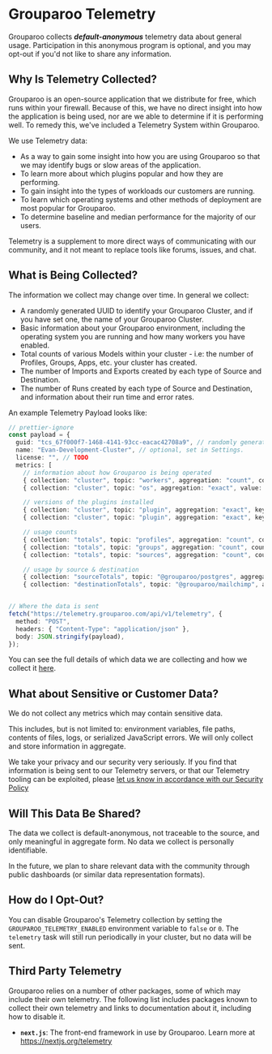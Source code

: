 # Grouparoo Telemetry

Grouparoo collects _**default-anonymous**_ telemetry data about general usage. Participation in this anonymous program is optional, and you may opt-out if you'd not like to share any information.

## Why Is Telemetry Collected?

Grouparoo is an open-source application that we distribute for free, which runs within your firewall. Because of this, we have no direct insight into how the application is being used, nor are we able to determine if it is performing well. To remedy this, we've included a Telemetry System within Grouparoo.

We use Telemetry data:

- As a way to gain some insight into how you are using Grouparoo so that we may identify bugs or slow areas of the application.
- To learn more about which plugins popular and how they are performing.
- To gain insight into the types of workloads our customers are running.
- To learn which operating systems and other methods of deployment are most popular for Grouparoo.
- To determine baseline and median performance for the majority of our users.

Telemetry is a supplement to more direct ways of communicating with our community, and it not meant to replace tools like forums, issues, and chat.

## What is Being Collected?

The information we collect may change over time. In general we collect:

- A randomly generated UUID to identify your Grouparoo Cluster, and if you have set one, the name of your Grouparoo Cluster.
- Basic information about your Grouparoo environment, including the operating system you are running and how many workers you have enabled.
- Total counts of various Models within your cluster - i.e: the number of Profiles, Groups, Apps, etc. your cluster has created.
- The number of Imports and Exports created by each type of Source and Destination.
- The number of Runs created by each type of Source and Destination, and information about their run time and error rates.

An example Telemetry Payload looks like:

```ts
// prettier-ignore
const payload = {
  guid: "tcs_67f000f7-1468-4141-93cc-eacac42708a9", // randomly generated per cluster, stored in Settings
  name: "Evan-Development-Cluster", // optional, set in Settings.
  license: "", // TODO
  metrics: [
    // information about how Grouparoo is being operated
    { collection: "cluster", topic: "workers", aggregation: "count", count: 10, },
    { collection: "cluster", topic: "os", aggregation: "exact", value: "darwin/19.5.0", }, // `${process.platform}/${os.release()}`

    // versions of the plugins installed
    { collection: "cluster", topic: "plugin", aggregation: "exact", key: "@grouparoo/core", value: "1.2.3", },
    { collection: "cluster", topic: "plugin", aggregation: "exact", key: "@grouparoo/postgres", value: "1.2.3", },

    // usage counts
    { collection: "totals", topic: "profiles", aggregation: "count", count: 100, },
    { collection: "totals", topic: "groups", aggregation: "count", count: 10 },
    { collection: "totals", topic: "sources", aggregation: "count", count: 5 },

    // usage by source & destination
    { collection: "sourceTotals", topic: "@grouparoo/postgres", aggregation: "count", imports: 10000, exports: 0, runs: 100, },
    { collection: "destinationTotals", topic: "@grouparoo/mailchimp", aggregation: "count", imports: 0, exports: 10000, runs: 50, },


// Where the data is sent
fetch("https://telemetry.grouparoo.com/api/v1/telemetry", {
  method: "POST",
  headers: { "Content-Type": "application/json" },
  body: JSON.stringify(payload),
});
```

You can see the full details of which data we are collecting and how we collect it [here](https://github.com/grouparoo/grouparoo/blob/master/core/api/src/modules/telemetryReporters.ts).

## What about Sensitive or Customer Data?

We do not collect any metrics which may contain sensitive data.

This includes, but is not limited to: environment variables, file paths, contents of files, logs, or serialized JavaScript errors. We will only collect and store information in aggregate.

We take your privacy and our security very seriously. If you find that information is being sent to our Telemetry servers, or that our Telemetry tooling can be exploited, please [let us know in accordance with our Security Policy](https://github.com/grouparoo/grouparoo/security/policy)

## Will This Data Be Shared?

The data we collect is default-anonymous, not traceable to the source, and only meaningful in aggregate form. No data we collect is personally identifiable.

In the future, we plan to share relevant data with the community through public dashboards (or similar data representation formats).

## How do I Opt-Out?

You can disable Grouparoo's Telemetry collection by setting the `GROUPAROO_TELEMETRY_ENABLED` environment variable to `false` or `0`. The `telemetry` task will still run periodically in your cluster, but no data will be sent.

## Third Party Telemetry

Grouparoo relies on a number of other packages, some of which may include their own telemetry. The following list includes packages known to collect their own telemetry and links to documentation about it, including how to disable it.

- **`next.js`**: The front-end framework in use by Grouparoo. Learn more at https://nextjs.org/telemetry
